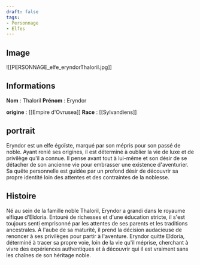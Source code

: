 ```yaml
---
draft: false
tags:
- Personnage
- Elfes
---
```


## Image

![[PERSONNAGE_elfe_eryndorThaloril.jpg]]

## Informations
**Nom** : Thaloril
**Prénom** : Eryndor

**origine** : [[Empire d'Ovrusea]]
**Race** : [[Sylvandiens]]

## portrait

Eryndor est un elfe égoïste, marqué par son mépris pour son passé de noble. Ayant renié ses origines, il est déterminé à oublier la vie de luxe et de privilège qu'il a connue. Il pense avant tout à lui-même et son désir de se détacher de son ancienne vie pour embrasser une existence d'aventurier. Sa quête personnelle est guidée par un profond désir de découvrir sa propre identité loin des attentes et des contraintes de la noblesse.

## Histoire

Né au sein de la famille noble Thaloril, Eryndor a grandi dans le royaume elfique d’Eldoria. Entouré de richesses et d'une éducation stricte, il s'est toujours senti emprisonné par les attentes de ses parents et les traditions ancestrales. À l'aube de sa maturité, il prend la décision audacieuse de renoncer à ses privilèges pour partir à l'aventure. Eryndor quitte Eldoria, déterminé à tracer sa propre voie, loin de la vie qu'il méprise, cherchant à vivre des expériences authentiques et à découvrir qui il est vraiment sans les chaînes de son héritage noble.
